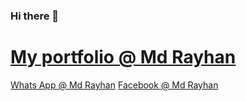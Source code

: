 ### Hi there 👋

# [My portfolio @ Md Rayhan](https://m666362.github.io/)

[Whats App @ Md Rayhan](https://api.whatsapp.com/send?phone=8801766324950)
[Facebook @ Md Rayhan](https://www.facebook.com/mdrayhan9464/)

<!--
**m666362/m666362** is a ✨ _special_ ✨ repository because its `README.md` (this file) appears on your GitHub profile.

Here are some ideas to get you started:

- 🔭 I’m currently working on ...
- 🌱 I’m currently learning ...
- 👯 I’m looking to collaborate on ...
- 🤔 I’m looking for help with ...
- 💬 Ask me about ...
- 📫 How to reach me: ...
- 😄 Pronouns: ...
- ⚡ Fun fact: ...
-->
